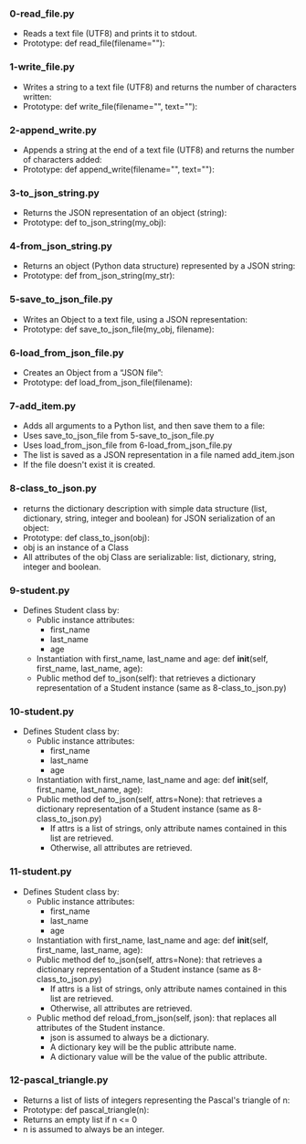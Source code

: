 ### 0-read_file.py
- Reads a text file (UTF8) and prints it to stdout.
- Prototype: def read_file(filename=""):
### 1-write_file.py
- Writes a string to a text file (UTF8) and returns the number of characters
written:
- Prototype: def write_file(filename="", text=""):
### 2-append_write.py
- Appends a string at the end of a text file (UTF8) and returns the number of
characters added:
- Prototype: def append_write(filename="", text=""):
### 3-to_json_string.py
- Returns the JSON representation of an object (string):
- Prototype: def to_json_string(my_obj):
### 4-from_json_string.py
- Returns an object (Python data structure) represented by a JSON string:
- Prototype: def from_json_string(my_str):
### 5-save_to_json_file.py
- Writes an Object to a text file, using a JSON representation:
- Prototype: def save_to_json_file(my_obj, filename):
### 6-load_from_json_file.py
- Creates an Object from a “JSON file”:
- Prototype: def load_from_json_file(filename):
### 7-add_item.py
- Adds all arguments to a Python list, and then save them to a file:
- Uses save_to_json_file from 5-save_to_json_file.py
- Uses load_from_json_file from 6-load_from_json_file.py
- The list is saved as a JSON representation in a file named add_item.json
- If the file doesn't exist it is created.
### 8-class_to_json.py
- returns the dictionary description with simple data structure (list,
dictionary, string, integer and boolean) for JSON serialization of
an object:
- Prototype: def class_to_json(obj):
- obj is an instance of a Class
- All attributes of the obj Class are serializable: list, dictionary, string,
integer and boolean.
### 9-student.py
- Defines Student class by:
	- Public instance attributes:
		- first_name
		- last_name
		- age
	- Instantiation with first_name, last_name and age: def __init__(self,
	first_name, last_name, age):
	- Public method def to_json(self): that retrieves a dictionary
	representation of a Student instance (same as 8-class_to_json.py)
### 10-student.py
- Defines Student class by:
	- Public instance attributes:
		- first_name
		- last_name
		- age
	- Instantiation with first_name, last_name and age: def __init__(self,
	first_name, last_name, age):
	- Public method def to_json(self, attrs=None): that retrieves a dictionary
	representation of a Student instance (same as 8-class_to_json.py)
		- If attrs is a list of strings, only attribute names contained
		in this list are retrieved.
		- Otherwise, all attributes are retrieved.
### 11-student.py
- Defines Student class by:
	- Public instance attributes:
		- first_name
		- last_name
		- age
	- Instantiation with first_name, last_name and age: def __init__(self,
	first_name, last_name, age):
	- Public method def to_json(self, attrs=None): that retrieves a dictionary
	representation of a Student instance (same as 8-class_to_json.py)
		- If attrs is a list of strings, only attribute names contained
		in this list are retrieved.
		- Otherwise, all attributes are retrieved.
	- Public method def reload_from_json(self, json): that replaces all
	attributes of the Student instance.
		- json is assumed to always be a dictionary.
		- A dictionary key will be the public attribute name.
		- A dictionary value will be the value of the public attribute.
### 12-pascal_triangle.py
- Returns a list of lists of integers representing the Pascal's triangle of n:
- Prototype: def pascal_triangle(n):
- Returns an empty list if n <= 0
- n is assumed to always be an integer.
